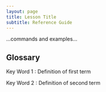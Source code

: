 ```yaml
---
layout: page
title: Lesson Title
subtitle: Reference Guide
---
```

...commands and examples...

## Glossary

Key Word 1
:   Definition of first term

Key Word 2
:   Definition of second term
